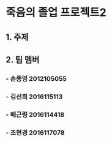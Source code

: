 # 죽음의 졸업 프로젝트2

## 1. 주제


## 2. 팀 멤버

### - 손종영 2012105055
### - 김선희 2016115113
### - 배근령 2016114418
### - 조현경 2016117078

